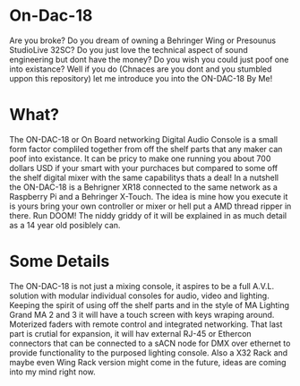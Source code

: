 # On-Dac-18
Are you broke? Do you dream of owning a Behringer Wing or Presounus StudioLive 32SC? 
Do you just love the technical aspect of sound engineering but dont have the money? 
Do you wish you could just poof one into existance? 
Well if you do (Chnaces are you dont and you stumbled uppon this repository) let me introduce you into the ON-DAC-18 By Me!
# What?
The ON-DAC-18 or On Board networking Digital Audio Console is a small form factor compliled together from off the shelf parts that any maker can poof into existance.
It can be pricy to make one running you about 700 dollars USD if your smart with your purchaces but compared to some off the shelf digital mixer with the same capabilitys thats a deal!
In a nutshell the ON-DAC-18 is a Behrigner XR18 connected to the same network as a Raspberry Pi and a Behringer X-Touch.
The idea is mine how you execute it is yours bring your own controller or mixer or hell put a AMD thread ripper in there. Run DOOM! 
The niddy griddy of it will be explained in as much detail as a 14 year old posiblely can.
# Some Details
The ON-DAC-18 is not just a mixing console, it aspires to be a full A.V.L. solution with modular individual consoles for audio, video and lighting. 
Keeping the spirit of using off the shelf parts and in the style of MA Lighting Grand MA 2 and 3 it will have a touch screen with keys wraping around.
Moterized faders with remote control and integrated networking.
That last part is crutial for expansion, it will hav external RJ-45 or Ethercon connectors that can be connected to a sACN node for DMX over ethernet to provide functionality to the purposed lighting console.
Also a X32 Rack and maybe even Wing Rack version might come in the future, ideas are coming into my mind right now.
